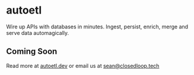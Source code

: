# autoetl

Wire up APIs with databases in minutes. Ingest, persist, enrich, merge and serve data automagically.

## Coming Soon
Read more at [autoetl.dev](https://autoetl.dev) or email us at [sean@closedloop.tech](mailto:sean@closedloop.tech)

